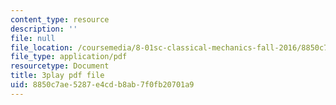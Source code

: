 ```yaml
---
content_type: resource
description: ''
file: null
file_location: /coursemedia/8-01sc-classical-mechanics-fall-2016/8850c7ae5287e4cdb8ab7f0fb20701a9_xZn4l1TSvPQ.pdf
file_type: application/pdf
resourcetype: Document
title: 3play pdf file
uid: 8850c7ae-5287-e4cd-b8ab-7f0fb20701a9
---
```

